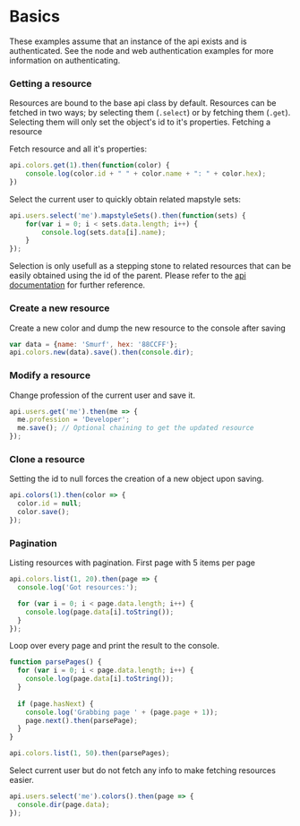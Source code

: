 # Basics
These examples assume that an instance of the api exists and is authenticated. 
See the node and web authentication examples for more information on authenticating.

### Getting a resource
Resources are bound to the base api class by default. Resources can be fetched in 
two ways; by selecting them (`.select`) or by fetching them (`.get`). Selecting them will only set the
object's id to it's properties. Fetching a resource

Fetch resource and all it's properties:

```js 
api.colors.get(1).then(function(color) {
    console.log(color.id + " " + color.name + ": " + color.hex);
})
```

Select the current user to quickly obtain related mapstyle sets:

```js
api.users.select('me').mapstyleSets().then(function(sets) {
    for(var i = 0; i < sets.data.length; i++) {
        console.log(sets.data[i].name);
    }
});
```

Selection is only usefull as a stepping stone to related resources that can be easily obtained 
using the id of the parent. Please refer to the [api documentation] for further reference.

### Create a new resource
Create a new color and dump the new resource to the console after saving

```js
var data = {name: 'Smurf', hex: '88CCFF'};
api.colors.new(data).save().then(console.dir);
```

### Modify a resource
Change profession of the current user and save it.

```js
api.users.get('me').then(me => {
  me.profession = 'Developer';
  me.save(); // Optional chaining to get the updated resource
});
```

### Clone a resource
Setting the id to null forces the creation of a new object upon saving. 

```js
api.colors(1).then(color => {
  color.id = null;
  color.save();
});
```

### Pagination
Listing resources with pagination. First page with 5 items per page

```js
api.colors.list(1, 20).then(page => {
  console.log('Got resources:');

  for (var i = 0; i < page.data.length; i++) {
    console.log(page.data[i].toString());
  }
});
``` 

Loop over every page and print the result to the console.

```js
function parsePages() {
  for (var i = 0; i < page.data.length; i++) {
    console.log(page.data[i].toString());     
  }  
    
  if (page.hasNext) {
    console.log('Grabbing page ' + (page.page + 1));
    page.next().then(parsePage);
  }
}

api.colors.list(1, 50).then(parsePages);
```

Select current user but do not fetch any info to make fetching resources easier.

```js
api.users.select('me').colors().then(page => {
  console.dir(page.data);
});
```

[api documentation]: https://api.beta.maps4news.com/docs/